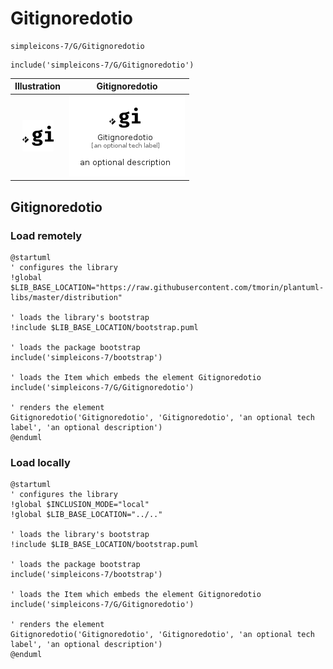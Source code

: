 # Gitignoredotio


```text
simpleicons-7/G/Gitignoredotio
```

```text
include('simpleicons-7/G/Gitignoredotio')
```



| Illustration | Gitignoredotio |
| :---: | :---: |
| ![illustration for Illustration](../../simpleicons-7/G/Gitignoredotio.png) | ![illustration for Gitignoredotio](../../simpleicons-7/G/Gitignoredotio.Local.png) |




## Gitignoredotio

### Load remotely
```plantuml
@startuml
' configures the library
!global $LIB_BASE_LOCATION="https://raw.githubusercontent.com/tmorin/plantuml-libs/master/distribution"

' loads the library's bootstrap
!include $LIB_BASE_LOCATION/bootstrap.puml

' loads the package bootstrap
include('simpleicons-7/bootstrap')

' loads the Item which embeds the element Gitignoredotio
include('simpleicons-7/G/Gitignoredotio')

' renders the element
Gitignoredotio('Gitignoredotio', 'Gitignoredotio', 'an optional tech label', 'an optional description')
@enduml
```

### Load locally
```plantuml
@startuml
' configures the library
!global $INCLUSION_MODE="local"
!global $LIB_BASE_LOCATION="../.."

' loads the library's bootstrap
!include $LIB_BASE_LOCATION/bootstrap.puml

' loads the package bootstrap
include('simpleicons-7/bootstrap')

' loads the Item which embeds the element Gitignoredotio
include('simpleicons-7/G/Gitignoredotio')

' renders the element
Gitignoredotio('Gitignoredotio', 'Gitignoredotio', 'an optional tech label', 'an optional description')
@enduml
```

